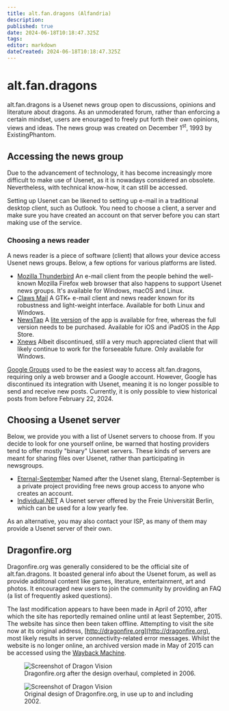 ```yaml
---
title: alt.fan.dragons (Alfandria)
description: 
published: true
date: 2024-06-18T10:18:47.325Z
tags: 
editor: markdown
dateCreated: 2024-06-18T10:18:47.325Z
---
```


# alt.fan.dragons
alt.fan.dragons is a Usenet news group open to discussions, opinions and literature about dragons. As an unmoderated forum, rather than enforcing a certain mindset, users are enouraged to freely put forth their own opinions, views and ideas. The news group was created on December 1<sup>st</sup>, 1993 by ExistingPhantom.
 
## Accessing the news group
 
Due to the advancement of technology, it has become increasingly more difficult to make use of Usenet, as it is nowadays considered an obsolete. Nevertheless, with technical know-how, it can still be accessed.

Setting up Usenet can be likened to setting up e-mail in a traditional desktop client, such as Outlook. You need to choose a client, a server and make sure you have created an account on that server before you can start making use of the service.

### Choosing a news reader
A news reader is a piece of software (client) that allows your device access Usenet news groups. Below, a few options for various platforms are listed.

* [Mozilla Thunderbird](https://www.thunderbird.net)
An e-mail client from the people behind the well-known Mozilla Firefox web browser that also happens to support Usenet news groups. It's available for Windows, macOS and Linux.
* [Claws Mail](https://www.claws-mail.org)
A GTK+ e-mail client and news reader known for its robustness and light-weight interface. Available for both Linux and Windows.
* [NewsTap](https://apps.apple.com/app/newstap-usenet-newsreader/id292410356)
A [lite version](https://apps.apple.com/app/newstap-lite-usenet-reader/id297063247) of the app is available for free, whereas the full version needs to be purchased. Available for iOS and iPadOS in the App Store.
* [Xnews](https://web.archive.org/web/20141227184804/http://xnews.newsguy.com/)
Albeit discontinued, still a very much appreciated client that will likely continue to work for the forseeable future. Only available for Windows.

[Google Groups](https://groups.google.com/g/alt.fan.dragons) used to be the easiest way to access alt.fan.dragons, requiring only a web browser and a Google account. However, Google has discontinued its integration with Usenet, meaning it is no longer possible to send and receive new posts. Currently, it is only possible to view historical posts from before February 22, 2024.

## Choosing a Usenet server
Below, we provide you with a list of Usenet servers to choose from. If you decide to look for one yourself online, be warned that hosting providers tend to offer mostly "binary" Usenet servers. These kinds of servers are meant for sharing files over Usenet, rather than participating in newsgroups.

* [Eternal-September](https://www.eternal-september.org)
Named after the Usenet slang, Eternal-September is a private project providing free news group access to anyone who creates an account.
* [Individual.NET](https://individual.net)
A Usenet server offered by the Freie Universität Berlin, which can be used for a low yearly fee.

As an alternative, you may also contact your ISP, as many of them may provide a Usenet server of their own.

## Dragonfire.org
Dragonfire.org was generally considered to be the official site of alt.fan.dragons. It boasted general info about the Usenet forum, as well as provide additonal content like games, literature, entertainment, art and photos. It encouraged new users to join the community by providing an FAQ (a list of frequently asked questions).

The last modification appears to have been made in April of 2010, after which the site has reportedly remained online until at least September, 2015. The website has since then been taken offline. Attempting to visit the site now at its original address, [http://dragonfire.org](http://dragonfire.org), most likely results in server connectivity-related error messages. Whilst the website is no longer online, an archived version made in May of 2015 can be accessed using the [Wayback Machine](https://web.archive.org/web/20150521031857/http://www.dragonfire.org/).

<figure>
  <img src="https://i.imgur.com/W9Uw0uz.png" alt="Screenshot of Dragon Vision"/>
  <figcaption>Dragonfire.org after the design overhaul, completed in 2006.</figcaption>
</figure>

<figure>
  <img src="https://i.imgur.com/KPFArUk.png" alt="Screenshot of Dragon Vision"/>
  <figcaption>Original design of Dragonfire.org, in use up to and including 2002.</figcaption>
</figure>